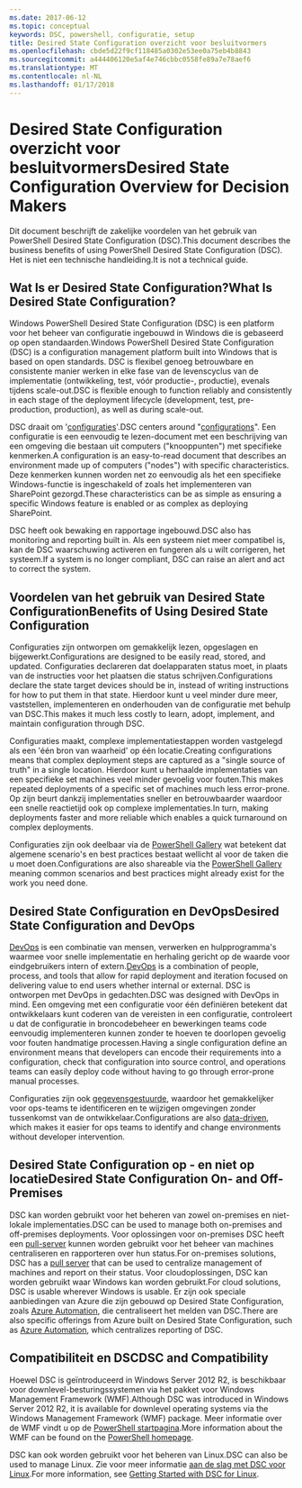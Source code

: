```yaml
---
ms.date: 2017-06-12
ms.topic: conceptual
keywords: DSC, powershell, configuratie, setup
title: Desired State Configuration overzicht voor besluitvormers
ms.openlocfilehash: cbde5d22f9cf118485a0302e53ee0a75eb4b8843
ms.sourcegitcommit: a444406120e5af4e746cbbc0558fe89a7e78aef6
ms.translationtype: MT
ms.contentlocale: nl-NL
ms.lasthandoff: 01/17/2018
---
```

# <a name="desired-state-configuration-overview-for-decision-makers"></a><span data-ttu-id="7e8be-103">Desired State Configuration overzicht voor besluitvormers</span><span class="sxs-lookup"><span data-stu-id="7e8be-103">Desired State Configuration Overview for Decision Makers</span></span>

<span data-ttu-id="7e8be-104">Dit document beschrijft de zakelijke voordelen van het gebruik van PowerShell Desired State Configuration (DSC).</span><span class="sxs-lookup"><span data-stu-id="7e8be-104">This document describes the business benefits of using PowerShell Desired State Configuration (DSC).</span></span> <span data-ttu-id="7e8be-105">Het is niet een technische handleiding.</span><span class="sxs-lookup"><span data-stu-id="7e8be-105">It is not a technical guide.</span></span>

## <a name="what-is-desired-state-configuration"></a><span data-ttu-id="7e8be-106">Wat Is er Desired State Configuration?</span><span class="sxs-lookup"><span data-stu-id="7e8be-106">What Is Desired State Configuration?</span></span>

<span data-ttu-id="7e8be-107">Windows PowerShell Desired State Configuration (DSC) is een platform voor het beheer van configuratie ingebouwd in Windows die is gebaseerd op open standaarden.</span><span class="sxs-lookup"><span data-stu-id="7e8be-107">Windows PowerShell Desired State Configuration (DSC) is a configuration management platform built into Windows that is based on open standards.</span></span> <span data-ttu-id="7e8be-108">DSC is flexibel genoeg betrouwbare en consistente manier werken in elke fase van de levenscyclus van de implementatie (ontwikkeling, test, vóór productie-, productie), evenals tijdens scale-out.</span><span class="sxs-lookup"><span data-stu-id="7e8be-108">DSC is flexible enough to function reliably and consistently in each stage of the deployment lifecycle (development, test, pre-production, production), as well as during scale-out.</span></span> 

<span data-ttu-id="7e8be-109">DSC draait om '[configuraties](https://msdn.microsoft.com/en-us/powershell/dsc/configurations)'.</span><span class="sxs-lookup"><span data-stu-id="7e8be-109">DSC centers around "[configurations](https://msdn.microsoft.com/en-us/powershell/dsc/configurations)".</span></span>
<span data-ttu-id="7e8be-110">Een configuratie is een eenvoudig te lezen-document met een beschrijving van een omgeving die bestaan uit computers ("knooppunten") met specifieke kenmerken.</span><span class="sxs-lookup"><span data-stu-id="7e8be-110">A configuration is an easy-to-read document that describes an environment made up of computers ("nodes") with specific characteristics.</span></span> <span data-ttu-id="7e8be-111">Deze kenmerken kunnen worden net zo eenvoudig als het een specifieke Windows-functie is ingeschakeld of zoals het implementeren van SharePoint gezorgd.</span><span class="sxs-lookup"><span data-stu-id="7e8be-111">These characteristics can be as simple as ensuring a specific Windows feature is enabled or as complex as deploying SharePoint.</span></span> 

<span data-ttu-id="7e8be-112">DSC heeft ook bewaking en rapportage ingebouwd.</span><span class="sxs-lookup"><span data-stu-id="7e8be-112">DSC also has monitoring and reporting built in.</span></span> <span data-ttu-id="7e8be-113">Als een systeem niet meer compatibel is, kan de DSC waarschuwing activeren en fungeren als u wilt corrigeren, het systeem.</span><span class="sxs-lookup"><span data-stu-id="7e8be-113">If a system is no longer compliant, DSC can raise an alert and act to correct the system.</span></span> 

## <a name="benefits-of-using-desired-state-configuration"></a><span data-ttu-id="7e8be-114">Voordelen van het gebruik van Desired State Configuration</span><span class="sxs-lookup"><span data-stu-id="7e8be-114">Benefits of Using Desired State Configuration</span></span>

<span data-ttu-id="7e8be-115">Configuraties zijn ontworpen om gemakkelijk lezen, opgeslagen en bijgewerkt.</span><span class="sxs-lookup"><span data-stu-id="7e8be-115">Configurations are designed to be easily read, stored, and updated.</span></span> <span data-ttu-id="7e8be-116">Configuraties declareren dat doelapparaten status moet, in plaats van de instructies voor het plaatsen die status schrijven.</span><span class="sxs-lookup"><span data-stu-id="7e8be-116">Configurations declare the state target devices should be in, instead of writing instructions for how to put them in that state.</span></span> <span data-ttu-id="7e8be-117">Hierdoor kunt u veel minder dure meer, vaststellen, implementeren en onderhouden van de configuratie met behulp van DSC.</span><span class="sxs-lookup"><span data-stu-id="7e8be-117">This makes it much less costly to learn, adopt, implement, and maintain configuration through DSC.</span></span> 

<span data-ttu-id="7e8be-118">Configuraties maakt, complexe implementatiestappen worden vastgelegd als een 'één bron van waarheid' op één locatie.</span><span class="sxs-lookup"><span data-stu-id="7e8be-118">Creating configurations means that complex deployment steps are captured as a "single source of truth" in a single location.</span></span> <span data-ttu-id="7e8be-119">Hierdoor kunt u herhaalde implementaties van een specifieke set machines veel minder gevoelig voor fouten.</span><span class="sxs-lookup"><span data-stu-id="7e8be-119">This makes repeated deployments of a specific set of machines much less error-prone.</span></span> <span data-ttu-id="7e8be-120">Op zijn beurt dankzij implementaties sneller en betrouwbaarder waardoor een snelle reactietijd ook op complexe implementaties.</span><span class="sxs-lookup"><span data-stu-id="7e8be-120">In turn, making deployments faster and more reliable which enables a quick turnaround on complex deployments.</span></span>

<span data-ttu-id="7e8be-121">Configuraties zijn ook deelbaar via de [PowerShell Gallery](https://powershellgallery.com) wat betekent dat algemene scenario's en best practices bestaat wellicht al voor de taken die u moet doen.</span><span class="sxs-lookup"><span data-stu-id="7e8be-121">Configurations are also shareable via the [PowerShell Gallery](https://powershellgallery.com) meaning common scenarios and best practices might already exist for the work you need done.</span></span>


## <a name="desired-state-configuration-and-devops"></a><span data-ttu-id="7e8be-122">Desired State Configuration en DevOps</span><span class="sxs-lookup"><span data-stu-id="7e8be-122">Desired State Configuration and DevOps</span></span>

<span data-ttu-id="7e8be-123">[DevOps](http://blogs.technet.com/b/ashleymcglone/archive/2015/11/20/devops-for-n00bs-ie-windows-people.aspx) is een combinatie van mensen, verwerken en hulpprogramma's waarmee voor snelle implementatie en herhaling gericht op de waarde voor eindgebruikers intern of extern.</span><span class="sxs-lookup"><span data-stu-id="7e8be-123">[DevOps](http://blogs.technet.com/b/ashleymcglone/archive/2015/11/20/devops-for-n00bs-ie-windows-people.aspx) is a combination of people, process, and tools that allow for rapid deployment and iteration focused on delivering value to end users whether internal or external.</span></span> <span data-ttu-id="7e8be-124">DSC is ontworpen met DevOps in gedachten.</span><span class="sxs-lookup"><span data-stu-id="7e8be-124">DSC was designed with DevOps in mind.</span></span> <span data-ttu-id="7e8be-125">Een omgeving met een configuratie voor één definiëren betekent dat ontwikkelaars kunt coderen van de vereisten in een configuratie, controleert u dat de configuratie in broncodebeheer en bewerkingen teams code eenvoudig implementeren kunnen zonder te hoeven te doorlopen gevoelig voor fouten handmatige processen.</span><span class="sxs-lookup"><span data-stu-id="7e8be-125">Having a single configuration define an environment means that developers can encode their requirements into a configuration, check that configuration into source control, and operations teams can easily deploy code without having to go through error-prone manual processes.</span></span> 

<span data-ttu-id="7e8be-126">Configuraties zijn ook [gegevensgestuurde](https://msdn.microsoft.com/en-us/powershell/dsc/configdata), waardoor het gemakkelijker voor ops-teams te identificeren en te wijzigen omgevingen zonder tussenkomst van de ontwikkelaar.</span><span class="sxs-lookup"><span data-stu-id="7e8be-126">Configurations are also [data-driven](https://msdn.microsoft.com/en-us/powershell/dsc/configdata), which makes it easier for ops teams to identify and change environments without developer intervention.</span></span> 

## <a name="desired-state-configuration-on--and-off-premises"></a><span data-ttu-id="7e8be-127">Desired State Configuration op - en niet op locatie</span><span class="sxs-lookup"><span data-stu-id="7e8be-127">Desired State Configuration On- and Off-Premises</span></span>

<span data-ttu-id="7e8be-128">DSC kan worden gebruikt voor het beheren van zowel on-premises en niet-lokale implementaties.</span><span class="sxs-lookup"><span data-stu-id="7e8be-128">DSC can be used to manage both on-premises and off-premises deployments.</span></span> <span data-ttu-id="7e8be-129">Voor oplossingen voor on-premises DSC heeft een [pull-server](https://msdn.microsoft.com/en-us/powershell/dsc/pullserver) kunnen worden gebruikt voor het beheer van machines centraliseren en rapporteren over hun status.</span><span class="sxs-lookup"><span data-stu-id="7e8be-129">For on-premises solutions, DSC has a [pull server](https://msdn.microsoft.com/en-us/powershell/dsc/pullserver) that can be used to centralize management of machines and report on their status.</span></span> <span data-ttu-id="7e8be-130">Voor cloudoplossingen, DSC kan worden gebruikt waar Windows kan worden gebruikt.</span><span class="sxs-lookup"><span data-stu-id="7e8be-130">For cloud solutions, DSC is usable wherever Windows is usable.</span></span> <span data-ttu-id="7e8be-131">Er zijn ook speciale aanbiedingen van Azure die zijn gebouwd op Desired State Configuration, zoals [Azure Automation](https://azure.microsoft.com/en-us/documentation/services/automation/), die centraliseert het melden van DSC.</span><span class="sxs-lookup"><span data-stu-id="7e8be-131">There are also specific offerings from Azure built on Desired State Configuration, such as [Azure Automation](https://azure.microsoft.com/en-us/documentation/services/automation/), which centralizes reporting of DSC.</span></span> 

## <a name="dsc-and-compatibility"></a><span data-ttu-id="7e8be-132">Compatibiliteit en DSC</span><span class="sxs-lookup"><span data-stu-id="7e8be-132">DSC and Compatibility</span></span>

<span data-ttu-id="7e8be-133">Hoewel DSC is geïntroduceerd in Windows Server 2012 R2, is beschikbaar voor downlevel-besturingssystemen via het pakket voor Windows Management Framework (WMF).</span><span class="sxs-lookup"><span data-stu-id="7e8be-133">Although DSC was introduced in Windows Server 2012 R2, it is available for downlevel operating systems via the Windows Management Framework (WMF) package.</span></span> <span data-ttu-id="7e8be-134">Meer informatie over de WMF vindt u op de [PowerShell startpagina](https://msdn.microsoft.com/en-us/powershell/).</span><span class="sxs-lookup"><span data-stu-id="7e8be-134">More information about the WMF can be found on the [PowerShell homepage](https://msdn.microsoft.com/en-us/powershell/).</span></span> 

<span data-ttu-id="7e8be-135">DSC kan ook worden gebruikt voor het beheren van Linux.</span><span class="sxs-lookup"><span data-stu-id="7e8be-135">DSC can also be used to manage Linux.</span></span> <span data-ttu-id="7e8be-136">Zie voor meer informatie [aan de slag met DSC voor Linux](https://msdn.microsoft.com/en-us/powershell/dsc/lnxgettingstarted).</span><span class="sxs-lookup"><span data-stu-id="7e8be-136">For more information, see [Getting Started with DSC for Linux](https://msdn.microsoft.com/en-us/powershell/dsc/lnxgettingstarted).</span></span>

